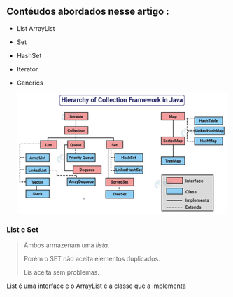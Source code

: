 ## Contéudos abordados nesse artigo : 
* List  ArrayList
* Set
* HashSet
* Iterator
* Generics


 
  ![Collections Frameword](assets/image/collection-framework.png)
  

### List e Set

> Ambos armazenam uma *lista*.
> 
> 
> Porém o SET não aceita elementos duplicados.
>
> Lis aceita sem problemas.

 List é uma interface e o ArrayList é a classe que a implementa